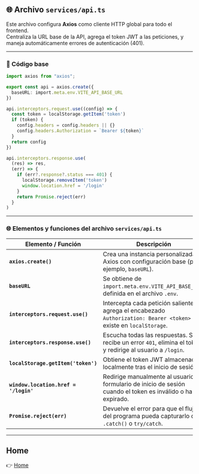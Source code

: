 ## 🌐 Archivo `services/api.ts`

Este archivo configura **Axios** como cliente HTTP global para todo el frontend.  
Centraliza la URL base de la API, agrega el token JWT a las peticiones, y maneja automáticamente errores de autenticación (401).

---

### 📄 Código base

```ts
import axios from "axios";

export const api = axios.create({
  baseURL: import.meta.env.VITE_API_BASE_URL
})

api.interceptors.request.use((config) => {
  const token = localStorage.getItem('token')
  if (token) {
    config.headers = config.headers || {}
    config.headers.Authorization = `Bearer ${token}`
  }
  return config
})

api.interceptors.response.use(
  (res) => res,
  (err) => {
    if (err?.response?.status === 401) {
      localStorage.removeItem('token')
      window.location.href = '/login'
    }
    return Promise.reject(err)
  }
)
```

---

### 🌐 Elementos y funciones del archivo `services/api.ts`

| Elemento / Función                    | Descripción                                                                                                           |
| ------------------------------------- | --------------------------------------------------------------------------------------------------------------------- |
| **`axios.create()`**                  | Crea una instancia personalizada de Axios con configuración base (por ejemplo, `baseURL`).                            |
| **`baseURL`**                         | Se obtiene de `import.meta.env.VITE_API_BASE_URL`, definida en el archivo `.env`.                                     |
| **`interceptors.request.use()`**      | Intercepta cada petición saliente y agrega el encabezado `Authorization: Bearer <token>` si existe en `localStorage`. |
| **`interceptors.response.use()`**     | Escucha todas las respuestas. Si recibe un error `401`, elimina el token y redirige al usuario a `/login`.            |
| **`localStorage.getItem('token')`**   | Obtiene el token JWT almacenado localmente tras el inicio de sesión.                                                  |
| **`window.location.href = '/login'`** | Redirige manualmente al usuario al formulario de inicio de sesión cuando el token es inválido o ha expirado.          |
| **`Promise.reject(err)`**             | Devuelve el error para que el flujo del programa pueda capturarlo con `.catch()` o `try/catch`.                       |

---

## Home

👉 [Home](./../../README.md)
